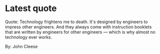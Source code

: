 # Latest quote 

Quote: Technology frightens me to death. It's designed by engineers to impress other engineers. And they always come with instruction booklets that are written by engineers for other engineers — which is why almost no technology ever works. 

By: John Cleese